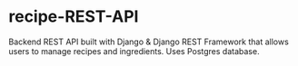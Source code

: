 # recipe-REST-API
Backend REST API built with Django & Django REST Framework that allows users to manage recipes and ingredients. Uses Postgres database.
